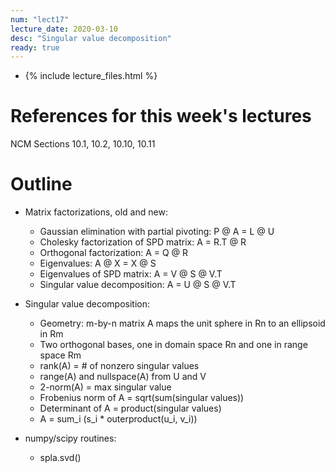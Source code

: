 ```yaml
---
num: "lect17"
lecture_date: 2020-03-10
desc: "Singular value decomposition"
ready: true
---
```


* {% include lecture_files.html %}

# References for this week's lectures

NCM Sections 10.1, 10.2, 10.10, 10.11

# Outline

- Matrix factorizations, old and new:
  - Gaussian elimination with partial pivoting: P @ A = L @ U
  - Cholesky factorization of SPD matrix: A = R.T @ R
  - Orthogonal factorization: A = Q @ R
  - Eigenvalues: A @ X = X @ S
  - Eigenvalues of SPD matrix: A = V @ S @ V.T
  - Singular value decomposition: A = U @ S @ V.T

- Singular value decomposition:
  - Geometry: m-by-n matrix A maps the unit sphere in Rn to an ellipsoid in Rm
  - Two orthogonal bases, one in domain space Rn and one in range space Rm
  - rank(A) = # of nonzero singular values
  - range(A) and nullspace(A) from U and V
  - 2-norm(A) = max singular value
  - Frobenius norm of A = sqrt(sum(singular values))
  - Determinant of A = product(singular values)
  - A = sum_i (s_i * outerproduct(u_i, v_i))

- numpy/scipy routines:
  - spla.svd()
